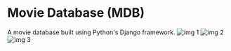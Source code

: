 # Movie Database (MDB)
A movie database built using Python's Django framework.
![img 1](https://user-images.githubusercontent.com/67577972/122234318-6ce3e880-ceda-11eb-86e5-bcd8721daaaf.png)
![img 2](https://user-images.githubusercontent.com/67577972/122234341-6fded900-ceda-11eb-9386-7db2865c814b.png)
![img 3](https://user-images.githubusercontent.com/67577972/122234366-71a89c80-ceda-11eb-9f67-253699d7c410.png)
